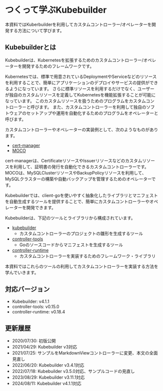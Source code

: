 # つくって学ぶKubebuilder

本資料ではKuberbuilderを利用してカスタムコントローラー/オペレーターを開発する方法について学びます。

## Kubebuilderとは

Kubebuilderは、Kubernetesを拡張するためのカスタムコントローラー/オペレーターを開発するためのフレームワークです。

Kubernetesでは、標準で用意されているDeploymentやServiceなどのリソースを利用することで、簡単にアプリケーションのデプロイやサービスの提供ができるようになっています。
さらに標準リソースを利用するだけでなく、ユーザーが独自のカスタムリソースを定義してKubernetesを機能拡張することが可能になっています。
このカスタムリソースを扱うためのプログラムをカスタムコントローラーと呼びます。
また、カスタムコントローラーを利用して独自のソフトウェアのセットアップや運用を自動化するためのプログラムをオペレーターと呼びます。

カスタムコントローラーやオペレーターの実装例として、次のようなものがあります。

- [cert-manager](https://cert-manager.io/docs/)
- [MOCO](https://github.com/cybozu-go/moco)

cert-managerは、CertificateリソースやIssuerリソースなどのカスタムリソースを利用して、証明書の発行を自動化できるカスタムコントローラーです。
MOCOは、MySQLClusterリソースやBackupPolicyリソースを利用して、MySQLクラスターの構築や自動バックアップを管理するためのオペレーターです。

Kubebuilderでは、client-goを使いやすく抽象化したライブラリとマニフェストを自動生成するツールを提供することで、簡単にカスタムコントローラーやオペレーターを開発できます。

Kubebuilderは、下記のツールとライブラリから構成されています。

- [kubebuilder](https://github.com/kubernetes-sigs/kubebuilder)
  - カスタムコントローラーのプロジェクトの雛形を生成するツール
- [controller-tools](https://github.com/kubernetes-sigs/controller-tools)
  - Goのソースコードからマニフェストを生成するツール
- [controller-runtime](https://github.com/kubernetes-sigs/controller-runtime)
  - カスタムコントローラーを実装するためのフレームワーク・ライブラリ

本資料ではこれらのツールの利用してカスタムコントローラーを実装する方法を学んでいきます。

## 対応バージョン

* Kubebuilder: v4.1.1
* controller-tools: v0.15.0
* controller-runtime: v0.18.4

## 更新履歴

* 2020/07/30: 初版公開
* 2021/04/29: Kubebuilder v3対応
* 2021/07/25: サンプルをMarkdownViewコントローラーに変更、本文の全面見直し
* 2022/06/20: Kubebuilder v3.4.1対応
* 2022/07/18: Kubebuilder v3.5.0対応、サンプルコードの見直し
* 2023/08/29: Kubebuilder v3.11.1対応
* 2024/08/11: Kubebuilder v4.1.1対応
